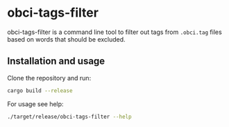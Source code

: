 # obci-tags-filter

obci-tags-filter is a command line tool to filter out tags from `.obci.tag` files based on words that should be excluded.


## Installation and usage

Clone the repository and run:

```bash
cargo build --release
```

For usage see help:

```bash
./target/release/obci-tags-filter --help
```
